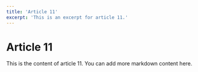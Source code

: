 ```yaml
---
title: 'Article 11'
excerpt: 'This is an excerpt for article 11.'
---
```


# Article 11

This is the content of article 11. You can add more markdown content here.
